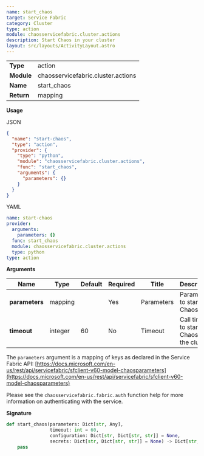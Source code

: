 ```yaml
---
name: start_chaos
target: Service Fabric
category: Cluster
type: action
module: chaosservicefabric.cluster.actions
description: Start Chaos in your cluster
layout: src/layouts/ActivityLayout.astro
---
```


|            |                                    |
| ---------- | ---------------------------------- |
| **Type**   | action                             |
| **Module** | chaosservicefabric.cluster.actions |
| **Name**   | start_chaos                        |
| **Return** | mapping                            |

**Usage**

JSON

```json
{
  "name": "start-chaos",
  "type": "action",
  "provider": {
    "type": "python",
    "module": "chaosservicefabric.cluster.actions",
    "func": "start_chaos",
    "arguments": {
      "parameters": {}
    }
  }
}
```

YAML

```yaml
name: start-chaos
provider:
  arguments:
    parameters: {}
  func: start_chaos
  module: chaosservicefabric.cluster.actions
  type: python
type: action
```

**Arguments**

| Name           | Type    | Default | Required | Title      | Description                                    |
| -------------- | ------- | ------- | -------- | ---------- | ---------------------------------------------- |
| **parameters** | mapping |         | Yes      | Parameters | Parameters to start the Chaos with             |
| **timeout**    | integer | 60      | No       | Timeout    | Call timeout to start the Chaos in the cluster |

The `parameters` argument is a mapping of keys as declared in the Service Fabric API: [https://docs.microsoft.com/en-us/rest/api/servicefabric/sfclient-v60-model-chaosparameters](https://docs.microsoft.com/en-us/rest/api/servicefabric/sfclient-v60-model-chaosparameters)

Please see the `chaosservicefabric.fabric.auth` function help for more
information on authenticating with the service.

**Signature**

```python
def start_chaos(parameters: Dict[str, Any],
                timeout: int = 60,
                configuration: Dict[str, Dict[str, str]] = None,
                secrets: Dict[str, Dict[str, str]] = None) -> Dict[str, Any]:
    pass
```
